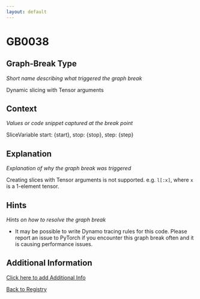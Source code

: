 ```yaml
---
layout: default
---
```

# GB0038

## Graph-Break Type
*Short name describing what triggered the graph break*

Dynamic slicing with Tensor arguments

## Context
*Values or code snippet captured at the break point*

SliceVariable start: {start}, stop: {stop}, step: {step}

## Explanation
*Explanation of why the graph break was triggered*

Creating slices with Tensor arguments is not supported. e.g. `l[:x]`, where `x` is a 1-element tensor.

## Hints
*Hints on how to resolve the graph break*

- It may be possible to write Dynamo tracing rules for this code. Please report an issue to PyTorch if you encounter this graph break often and it is causing performance issues.


## Additional Information

<!-- ADDITIONAL INFORMATION START - Add custom information below this line -->

<!-- ADDITIONAL INFORMATION END -->


[Click here to add Additional Info](https://github.com/pytorch-labs/compile-graph-break-site/edit/main/docs/gb/gb0038.md)

[Back to Registry](../index.html)
